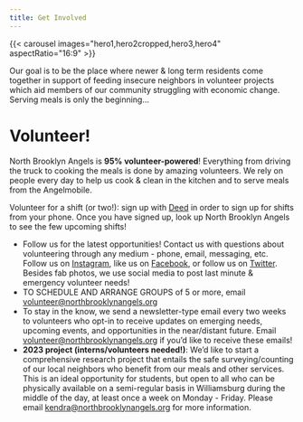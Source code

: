 ```yaml
---
title: Get Involved
---
```


{{< carousel images="hero1,hero2cropped,hero3,hero4" aspectRatio="16:9" >}}

Our goal is to be the place where newer & long term residents come together in support of feeding insecure neighbors in volunteer projects which aid members of our community struggling with economic change. Serving meals is only the beginning…

# Volunteer!

North Brooklyn Angels is **95% volunteer-powered**! Everything from driving the truck to cooking the meals is done by amazing volunteers. We rely on people every day to help us cook & clean in the kitchen and to serve meals from the Angelmobile. 

Volunteer for a shift (or two!): sign up with [Deed](https://web.godeed.today/organization/5ba68de87e93fe6c785a6dcd) in order to sign up for shifts from your phone. Once you have signed up, look up North Brooklyn Angels to see the few upcoming shifts!

* Follow us for the latest opportunities! Contact us with questions about volunteering through any medium - phone, email, messaging, etc. Follow us on [Instagram](https://instagram.com/northbrooklynangels), like us on [Facebook](https://facebook.com/northbrooklynangels), or follow us on [Twitter](https://twitter.com/nbrooklynangels). Besides fab photos, we use social media to post last minute & emergency volunteer needs!
* TO SCHEDULE AND ARRANGE GROUPS of 5 or more, email [volunteer@northbrooklynangels.org](mailto:volunteer@northbrooklynangels.org)
* To stay in the know, we send a newsletter-type email every two weeks to volunteers who opt-in to receive updates on emerging needs, upcoming events, and opportunities in the near/distant future. Email [volunteer@northbrooklynangels.org](mailto:volunteer@northbrooklynangels.org) if you’d like to receive these emails!
* **2023 project (interns/volunteers needed!)**: We’d like to start a comprehensive research project that entails the safe surveying/counting of our local neighbors who benefit from our meals and other services. This is an ideal opportunity for students, but open to all who can be physically available on a semi-regular basis in Williamsburg during the middle of the day, at least once a week on Monday - Friday. Please email [kendra@northbrooklynangels.org](mailto:kendra@northbrooklynangels.org) for more information. 